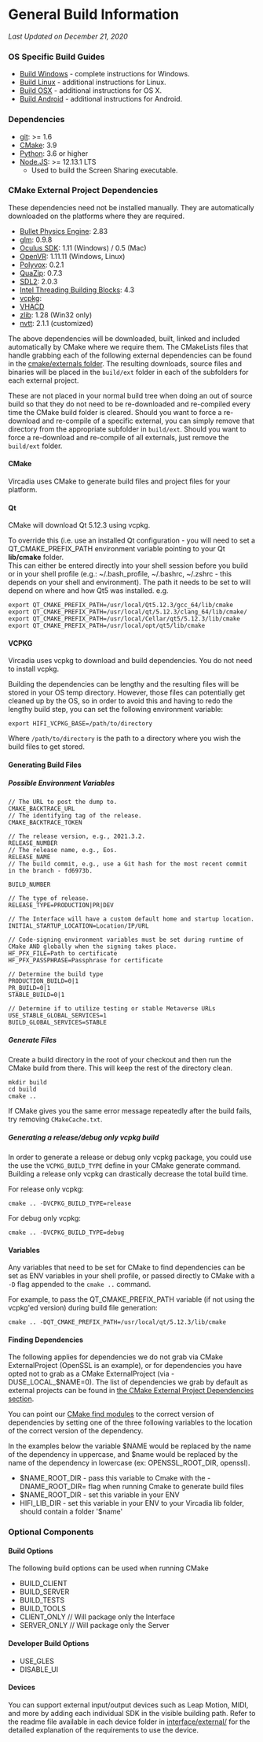 # General Build Information

*Last Updated on December 21, 2020*

### OS Specific Build Guides

* [Build Windows](BUILD_WIN.md) - complete instructions for Windows.
* [Build Linux](BUILD_LINUX.md) - additional instructions for Linux.
* [Build OSX](BUILD_OSX.md) - additional instructions for OS X.
* [Build Android](BUILD_ANDROID.md) - additional instructions for Android.

### Dependencies
- [git](https://git-scm.com/downloads): >= 1.6  
- [CMake](https://cmake.org/download/):  3.9
- [Python](https://www.python.org/downloads/): 3.6 or higher
- [Node.JS](https://nodejs.org/en/): >= 12.13.1 LTS
    - Used to build the Screen Sharing executable.

### CMake External Project Dependencies

These dependencies need not be installed manually. They are automatically downloaded on the platforms where they are required.
- [Bullet Physics Engine](https://github.com/bulletphysics/bullet3/releases):  2.83  
- [glm](https://glm.g-truc.net/0.9.8/index.html):  0.9.8  
- [Oculus SDK](https://developer.oculus.com/downloads/):   1.11 (Windows) / 0.5 (Mac)  
- [OpenVR](https://github.com/ValveSoftware/openvr):   1.11.11 (Windows, Linux)  
- [Polyvox](http://www.volumesoffun.com/):   0.2.1  
- [QuaZip](https://sourceforge.net/projects/quazip/files/quazip/):   0.7.3  
- [SDL2](https://www.libsdl.org/download-2.0.php):   2.0.3  
- [Intel Threading Building Blocks](https://www.threadingbuildingblocks.org/):   4.3  
- [vcpkg](https://github.com/hifi-archive/vcpkg):  
- [VHACD](https://github.com/virneo/v-hacd)  
- [zlib](http://www.zlib.net/):   1.28 (Win32 only)  
- [nvtt](https://github.com/hifi-archive/nvidia-texture-tools):   2.1.1 (customized)  

The above dependencies will be downloaded, built, linked and included automatically by CMake where we require them. The CMakeLists files that handle grabbing each of the following external dependencies can be found in the [cmake/externals folder](cmake/externals). The resulting downloads, source files and binaries will be placed in the `build/ext` folder in each of the subfolders for each external project.

These are not placed in your normal build tree when doing an out of source build so that they do not need to be re-downloaded and re-compiled every time the CMake build folder is cleared. Should you want to force a re-download and re-compile of a specific external, you can simply remove that directory from the appropriate subfolder in `build/ext`. Should you want to force a re-download and re-compile of all externals, just remove the `build/ext` folder.

#### CMake

Vircadia uses CMake to generate build files and project files for your platform.

#### Qt

CMake will download Qt 5.12.3 using vcpkg.  

To override this (i.e. use an installed Qt configuration - you will need to set a QT_CMAKE_PREFIX_PATH environment variable pointing to your Qt **lib/cmake** folder.  
This can either be entered directly into your shell session before you build or in your shell profile (e.g.: ~/.bash_profile, ~/.bashrc, ~/.zshrc - this depends on your shell and environment).  The path it needs to be set to will depend on where and how Qt5 was installed. e.g.

    export QT_CMAKE_PREFIX_PATH=/usr/local/Qt5.12.3/gcc_64/lib/cmake
    export QT_CMAKE_PREFIX_PATH=/usr/local/qt/5.12.3/clang_64/lib/cmake/
    export QT_CMAKE_PREFIX_PATH=/usr/local/Cellar/qt5/5.12.3/lib/cmake
    export QT_CMAKE_PREFIX_PATH=/usr/local/opt/qt5/lib/cmake

#### VCPKG

Vircadia uses vcpkg to download and build dependencies.
You do not need to install vcpkg.

Building the dependencies can be lengthy and the resulting files will be stored in your OS temp directory.
However, those files can potentially get cleaned up by the OS, so in order to avoid this and having to redo the lengthy build step, you can set the following environment variable:

    export HIFI_VCPKG_BASE=/path/to/directory

Where `/path/to/directory` is the path to a directory where you wish the build files to get stored.

#### Generating Build Files

##### Possible Environment Variables

    // The URL to post the dump to.
    CMAKE_BACKTRACE_URL
    // The identifying tag of the release.
    CMAKE_BACKTRACE_TOKEN
    
    // The release version, e.g., 2021.3.2.
    RELEASE_NUMBER
    // The release name, e.g., Eos.
    RELEASE_NAME
    // The build commit, e.g., use a Git hash for the most recent commit in the branch - fd6973b.
    
    BUILD_NUMBER
    
    // The type of release.
    RELEASE_TYPE=PRODUCTION|PR|DEV
    
    // The Interface will have a custom default home and startup location.
    INITIAL_STARTUP_LOCATION=Location/IP/URL
    
    // Code-signing environment variables must be set during runtime of CMake AND globally when the signing takes place.
    HF_PFX_FILE=Path to certificate
    HF_PFX_PASSPHRASE=Passphrase for certificate
    
    // Determine the build type
    PRODUCTION_BUILD=0|1
    PR_BUILD=0|1
    STABLE_BUILD=0|1
    
    // Determine if to utilize testing or stable Metaverse URLs
    USE_STABLE_GLOBAL_SERVICES=1
    BUILD_GLOBAL_SERVICES=STABLE
    
##### Generate Files

Create a build directory in the root of your checkout and then run the CMake build from there. This will keep the rest of the directory clean.

    mkdir build
    cd build
    cmake ..

If CMake gives you the same error message repeatedly after the build fails, try removing `CMakeCache.txt`.

##### Generating a release/debug only vcpkg build

In order to generate a release or debug only vcpkg package, you could use the use the `VCPKG_BUILD_TYPE` define in your CMake generate command. Building a release only vcpkg can drastically decrease the total build time.

For release only vcpkg:

`cmake .. -DVCPKG_BUILD_TYPE=release`

For debug only vcpkg:

`cmake .. -DVCPKG_BUILD_TYPE=debug`

#### Variables

Any variables that need to be set for CMake to find dependencies can be set as ENV variables in your shell profile, or passed directly to CMake with a `-D` flag appended to the `cmake ..` command.

For example, to pass the QT_CMAKE_PREFIX_PATH variable (if not using the vcpkg'ed version) during build file generation:

    cmake .. -DQT_CMAKE_PREFIX_PATH=/usr/local/qt/5.12.3/lib/cmake

#### Finding Dependencies

The following applies for dependencies we do not grab via CMake ExternalProject (OpenSSL is an example), or for dependencies you have opted not to grab as a CMake ExternalProject (via -DUSE_LOCAL_$NAME=0). The list of dependencies we grab by default as external projects can be found in [the CMake External Project Dependencies section](#cmake-external-project-dependencies).

You can point our [CMake find modules](cmake/modules/) to the correct version of dependencies by setting one of the three following variables to the location of the correct version of the dependency.

In the examples below the variable $NAME would be replaced by the name of the dependency in uppercase, and $name would be replaced by the name of the dependency in lowercase (ex: OPENSSL_ROOT_DIR, openssl).

* $NAME_ROOT_DIR - pass this variable to Cmake with the -DNAME_ROOT_DIR= flag when running Cmake to generate build files
* $NAME_ROOT_DIR - set this variable in your ENV
* HIFI_LIB_DIR - set this variable in your ENV to your Vircadia lib folder, should contain a folder '$name'

### Optional Components

#### Build Options

The following build options can be used when running CMake

* BUILD_CLIENT
* BUILD_SERVER
* BUILD_TESTS
* BUILD_TOOLS
* CLIENT_ONLY // Will package only the Interface
* SERVER_ONLY // Will package only the Server

#### Developer Build Options

* USE_GLES
* DISABLE_UI

#### Devices

You can support external input/output devices such as Leap Motion, MIDI, and more by adding each individual SDK in the visible building path. Refer to the readme file available in each device folder in [interface/external/](interface/external) for the detailed explanation of the requirements to use the device.
 
